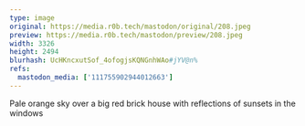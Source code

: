 ```yaml
---
type: image
original: https://media.r0b.tech/mastodon/original/208.jpeg
preview: https://media.r0b.tech/mastodon/preview/208.jpeg
width: 3326
height: 2494
blurhash: UcHKncxutSof_4ofogjsKQNGnhWAo#jYV@n%
refs:
  mastodon_media: ['111755902944012663']
---
```


Pale orange sky over a big red brick house with reflections of sunsets in the windows 
